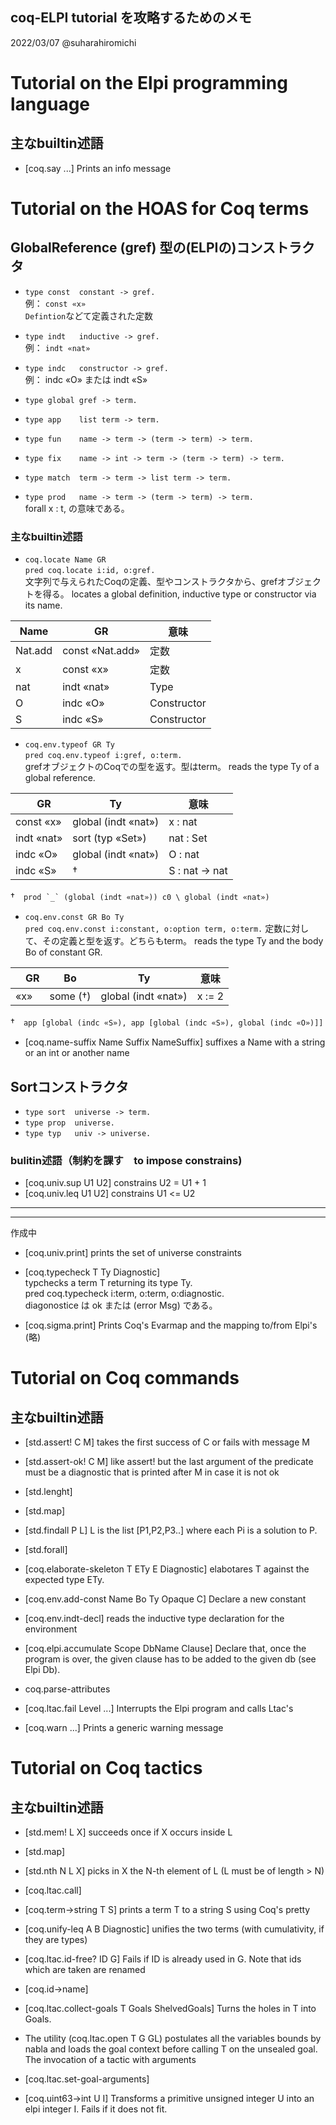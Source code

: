 coq-ELPI tutorial を攻略するためのメモ
-----------------

2022/03/07 @suharahiromichi


# Tutorial on the Elpi programming language

## 主なbuiltin述語

- [coq.say ...] Prints an info message

# Tutorial on the HOAS for Coq terms

## GlobalReference (gref) 型の(ELPIの)コンストラクタ

- ``type const  constant -> gref.``<br>
例： ``const «x»``<br>``Defintion``などて定義された定数

- ``type indt   inductive -> gref.``<br>
例： ``indt «nat»``

- ``type indc   constructor -> gref.``<br>
例： indc «O» または indt «S»

- ``type global gref -> term.``

- ``type app    list term -> term.``

- ``type fun    name -> term -> (term -> term) -> term.``

- ``type fix    name -> int -> term -> (term -> term) -> term.``

- ``type match  term -> term -> list term -> term.``

- ``type prod   name -> term -> (term -> term) -> term.``<br>
forall x : t, の意味である。


### 主なbuiltin述語
- ``coq.locate Name GR``<br>
``pred coq.locate i:id, o:gref.``<br>
文字列で与えられたCoqの定義、型やコンストラクタから、grefオブジェクトを得る。
locates a global definition, inductive type or constructor via its name.

| Name       | GR                  | 意味             |
|-----------|-----------------------|------------------|
| Nat.add   | const «Nat.add»       | 定数           |
| x         | const «x»             | 定数           |
| nat       | indt «nat»            | Type             |
| O         | indc «O»              | Constructor      |
| S         | indc «S»              | Constructor      |

- ``coq.env.typeof GR Ty``<br>
``pred coq.env.typeof i:gref, o:term.``<br>
grefオブジェクトのCoqでの型を返す。型はterm。
reads the type Ty of a global reference.

|　GR           | Ty　                  | 意味             |
|---------------|-----------------------|------------------|
| const «x»     | global (indt «nat»)   | x : nat          |
| indt «nat»    | sort (typ «Set»)      | nat : Set        |
| indc «O»      | global (indt «nat»)   | O : nat          |
| indc «S»      | †                     | S : nat -> nat   |

†　``prod `_` (global (indt «nat»)) c0 \ global (indt «nat»)``

- ``coq.env.const GR Bo Ty``<br>
``pred coq.env.const i:constant, o:option term, o:term.``
定数に対して、その定義と型を返す。どちらもterm。
reads the type Ty and the body Bo of constant GR.<br>

|　GR    | Bo         | Ty　                | 意味             |
|--------|------------|---------------------|-----------------|
| «x»    | some (†)  | global (indt «nat») | x := 2          |

†　``app [global (indc «S»), app [global (indc «S»), global (indc «O»)]]``

- [coq.name-suffix Name Suffix NameSuffix] suffixes a Name with a string or an int or another name

## Sortコンストラクタ

- ``type sort  universe -> term.``
- ``type prop  universe.``
- ``type typ   univ -> universe.``

### bulitin述語（制約を課す　to impose constrains)

- [coq.univ.sup U1 U2] constrains U2 = U1 + 1
- [coq.univ.leq U1 U2] constrains U1 <= U2


--------------------------
--------------------------
作成中

- [coq.univ.print] prints the set of universe constraints

- [coq.typecheck T Ty Diagnostic]<br>
typchecks a term T returning its type Ty.<br>
pred coq.typecheck i:term, o:term, o:diagnostic.<br>
diagonostice は ok または (error Msg) である。

- [coq.sigma.print] Prints Coq's Evarmap and the mapping to/from Elpi's <br>
(略)


# Tutorial on Coq commands

## 主なbuiltin述語

- [std.assert! C M] takes the first success of C or fails with message M
- [std.assert-ok! C M] like assert! but the last argument of the predicate must be a diagnostic that is printed after M in case it is not ok

- [std.lenght]
- [std.map]
- [std.findall P L] L is the list [P1,P2,P3..] where each Pi is a solution to P.
- [std.forall]

- [coq.elaborate-skeleton T ETy E Diagnostic] elabotares T against the expected type ETy.
- [coq.env.add-const Name Bo Ty Opaque C] Declare a new constant
- [coq.env.indt-decl] reads the inductive type declaration for the environment

- [coq.elpi.accumulate Scope DbName Clause] Declare that, once the program is over, the given clause has to be added to the given db (see Elpi Db).

- coq.parse-attributes
- [coq.ltac.fail Level ...] Interrupts the Elpi program and calls Ltac's

- [coq.warn ...] Prints a generic warning message

# Tutorial on Coq tactics

## 主なbuiltin述語

- [std.mem! L X] succeeds once if X occurs inside L
- [std.map]
- [std.nth N L X] picks in X the N-th element of L (L must be of length > N)

- [coq.ltac.call]

- [coq.term->string T S] prints a term T to a string S using Coq's pretty

- [coq.unify-leq A B Diagnostic] unifies the two terms (with cumulativity, if they are types)
- [coq.ltac.id-free? ID G] Fails if ID is already used in G. Note that ids which are taken are renamed
- [coq.id->name]

- [coq.ltac.collect-goals T Goals ShelvedGoals] Turns the holes in T into Goals.

- The utility (coq.ltac.open T G GL) postulates all the variables bounds by nabla and loads the goal context before calling T on the unsealed goal. The invocation of a tactic with arguments

- [coq.ltac.set-goal-arguments]

- [coq.uint63->int U I] Transforms a primitive unsigned integer U into an elpi integer I. Fails if it does not fit.

